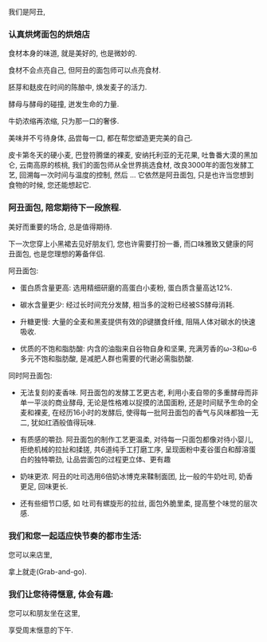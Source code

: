 我们是阿丑, 

### 认真烘烤面包的烘焙店

食材本身的味道, 就是美好的, 也是微妙的. 

食材不会点亮自己, 但阿丑的面包师可以点亮食材.

胚芽和麸皮在时间的陈酿中, 焕发麦子的活力.

酵母与酵母的碰撞, 迸发生命的力量.

牛奶浓缩再浓缩, 只为那一口的奢侈.

美味并不亏待身体, 品尝每一口, 都在帮您塑造更完美的自己.

皮卡第冬天的硬小麦, 巴登符腾堡的裸麦, 安纳托利亚的无花果, 吐鲁番大漠的黑加仑, 云南高原的核桃, 我们的面包师从全世界挑选食材, 改良3000年的面包发酵工艺, 回溯每一次时间与温度的控制, 然后 ... 它依然是阿丑面包, 只是也许当您想到食物的时候, 您还能想起它.

### 阿丑面包, 陪您期待下一段旅程.

美好而重要的场合, 总是值得期待.

下一次您穿上小黑裙去见好朋友们, 您也许需要打扮一番, 而口味雅致又健康的阿丑面包, 也是您理想的筹备伴侣.

阿丑面包:

- 蛋白质含量更高: 选用精细研磨的高蛋白小麦粉, 蛋白质含量高达12%.

- 碳水含量更少: 经过长时间充分发酵, 相当多的淀粉已经被SS酵母消耗.

- 升糖更慢: 大量的全麦和黑麦提供有效的β键膳食纤维,  阻隔人体对碳水的快速吸收.

- 优质的不饱和脂肪酸: 内含的油脂来自谷物自身和坚果, 充满芳香的ω-3和ω-6多元不饱和脂肪酸, 是减肥人群也需要的代谢必需脂肪酸. 

同时阿丑面包:

- 无法复刻的麦香味. 阿丑面包的发酵工艺更古老, 利用小麦自带的多重酵母而非单一平淡的商业酵母, 无论是性格难以捉摸的法国面粉, 还是时间赋予生命的全麦和裸麦, 在经历16小时的发酵后, 使得每一批阿丑面包的香气与风味都独一无二, 犹如红酒般值得玩味.

- 有质感的嚼劲. 阿丑面包的制作工艺更温柔, 对待每一只面包都像对待小婴儿, 拒绝机械的拉扯和揉搓, 共6道纯手工打磨工序, 呈现面粉中麦谷蛋白和醇溶蛋白的独特嚼劲, 让品尝面包的过程更立体、更有趣

- 奶味更浓. 阿丑的吐司选用6倍奶冰博克来鞣制面团, 比一般的牛奶吐司, 奶香更足, 回味更长.

- 还有些细节口感, 如 吐司有螺旋形的拉丝, 面包外脆里柔, 提高整个味觉的层次感. 

### 我们和您一起适应快节奏的都市生活:

您可以来店里, 

拿上就走(Grab-and-go).

### 我们让您待得惬意, 体会有趣:

您可以和朋友坐在这里,

享受周末惬意的下午.
